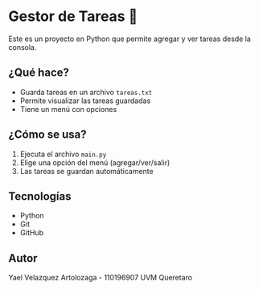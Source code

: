 # Gestor de Tareas 📝

Este es un proyecto en Python que permite agregar y ver tareas desde la consola.

## ¿Qué hace?

- Guarda tareas en un archivo `tareas.txt`
- Permite visualizar las tareas guardadas
- Tiene un menú con opciones

## ¿Cómo se usa?

1. Ejecuta el archivo `main.py`
2. Elige una opción del menú (agregar/ver/salir)
3. Las tareas se guardan automáticamente

## Tecnologías

- Python
- Git
- GitHub

## Autor

Yael Velazquez Artolozaga - 110196907 UVM Queretaro
